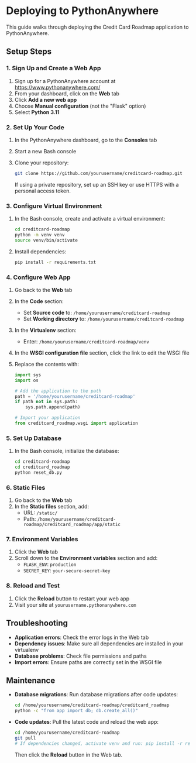 # Deploying to PythonAnywhere

This guide walks through deploying the Credit Card Roadmap application to PythonAnywhere.

## Setup Steps

### 1. Sign Up and Create a Web App

1. Sign up for a PythonAnywhere account at https://www.pythonanywhere.com/
2. From your dashboard, click on the **Web** tab
3. Click **Add a new web app**
4. Choose **Manual configuration** (not the "Flask" option)
5. Select **Python 3.11**

### 2. Set Up Your Code

1. In the PythonAnywhere dashboard, go to the **Consoles** tab
2. Start a new Bash console
3. Clone your repository:
   ```bash
   git clone https://github.com/yourusername/creditcard-roadmap.git
   ```
   
   If using a private repository, set up an SSH key or use HTTPS with a personal access token.

### 3. Configure Virtual Environment

1. In the Bash console, create and activate a virtual environment:
   ```bash
   cd creditcard-roadmap
   python -m venv venv
   source venv/bin/activate
   ```

2. Install dependencies:
   ```bash
   pip install -r requirements.txt
   ```

### 4. Configure Web App

1. Go back to the **Web** tab
2. In the **Code** section:
   - Set **Source code** to: `/home/yourusername/creditcard-roadmap`
   - Set **Working directory** to: `/home/yourusername/creditcard-roadmap`

3. In the **Virtualenv** section:
   - Enter: `/home/yourusername/creditcard-roadmap/venv`

4. In the **WSGI configuration file** section, click the link to edit the WSGI file

5. Replace the contents with:
   ```python
   import sys
   import os
   
   # Add the application to the path
   path = '/home/yourusername/creditcard-roadmap'
   if path not in sys.path:
       sys.path.append(path)
   
   # Import your application
   from creditcard_roadmap.wsgi import application
   ```

### 5. Set Up Database

1. In the Bash console, initialize the database:
   ```bash
   cd creditcard-roadmap
   cd creditcard_roadmap
   python reset_db.py
   ```

### 6. Static Files

1. Go back to the **Web** tab
2. In the **Static files** section, add:
   - URL: `/static/`
   - Path: `/home/yourusername/creditcard-roadmap/creditcard_roadmap/app/static`

### 7. Environment Variables

1. Click the **Web** tab
2. Scroll down to the **Environment variables** section and add:
   - `FLASK_ENV`: `production`
   - `SECRET_KEY`: `your-secure-secret-key`

### 8. Reload and Test

1. Click the **Reload** button to restart your web app
2. Visit your site at `yourusername.pythonanywhere.com`

## Troubleshooting

- **Application errors**: Check the error logs in the Web tab
- **Dependency issues**: Make sure all dependencies are installed in your virtualenv
- **Database problems**: Check file permissions and paths
- **Import errors**: Ensure paths are correctly set in the WSGI file

## Maintenance

- **Database migrations**: Run database migrations after code updates:
  ```bash
  cd /home/yourusername/creditcard-roadmap/creditcard_roadmap
  python -c "from app import db; db.create_all()"
  ```
  
- **Code updates**: Pull the latest code and reload the web app:
  ```bash
  cd /home/yourusername/creditcard-roadmap
  git pull
  # If dependencies changed, activate venv and run: pip install -r requirements.txt
  ```
  Then click the **Reload** button in the Web tab. 